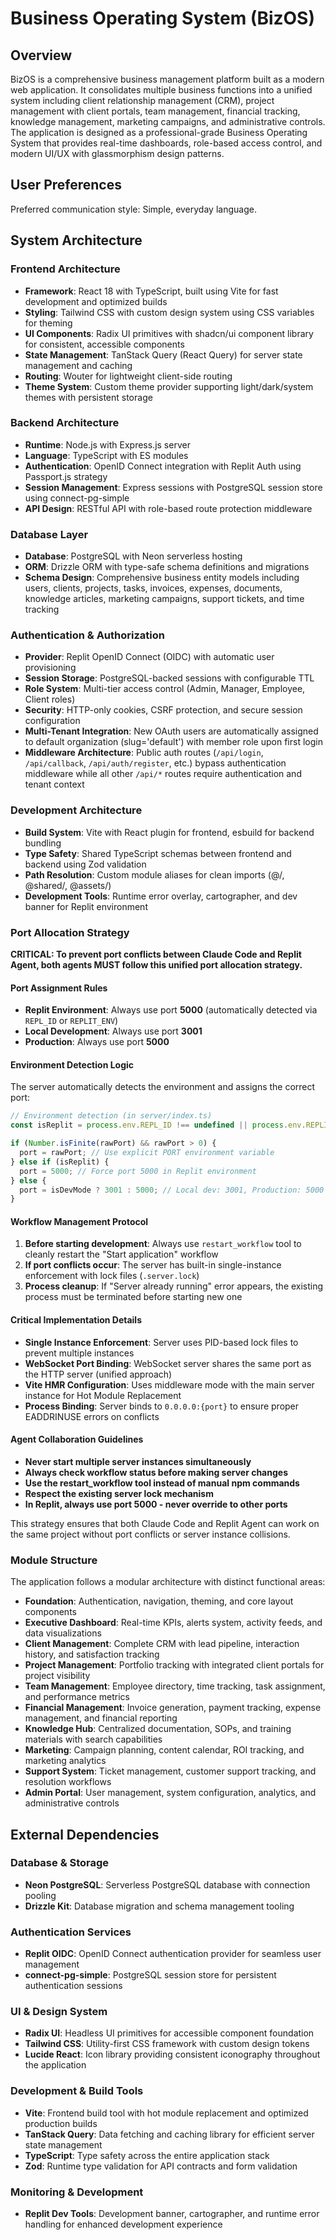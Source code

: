 # Business Operating System (BizOS)

## Overview

BizOS is a comprehensive business management platform built as a modern web application. It consolidates multiple business functions into a unified system including client relationship management (CRM), project management with client portals, team management, financial tracking, knowledge management, marketing campaigns, and administrative controls. The application is designed as a professional-grade Business Operating System that provides real-time dashboards, role-based access control, and modern UI/UX with glassmorphism design patterns.

## User Preferences

Preferred communication style: Simple, everyday language.

## System Architecture

### Frontend Architecture
- **Framework**: React 18 with TypeScript, built using Vite for fast development and optimized builds
- **Styling**: Tailwind CSS with custom design system using CSS variables for theming
- **UI Components**: Radix UI primitives with shadcn/ui component library for consistent, accessible components
- **State Management**: TanStack Query (React Query) for server state management and caching
- **Routing**: Wouter for lightweight client-side routing
- **Theme System**: Custom theme provider supporting light/dark/system themes with persistent storage

### Backend Architecture
- **Runtime**: Node.js with Express.js server
- **Language**: TypeScript with ES modules
- **Authentication**: OpenID Connect integration with Replit Auth using Passport.js strategy
- **Session Management**: Express sessions with PostgreSQL session store using connect-pg-simple
- **API Design**: RESTful API with role-based route protection middleware

### Database Layer
- **Database**: PostgreSQL with Neon serverless hosting
- **ORM**: Drizzle ORM with type-safe schema definitions and migrations
- **Schema Design**: Comprehensive business entity models including users, clients, projects, tasks, invoices, expenses, documents, knowledge articles, marketing campaigns, support tickets, and time tracking

### Authentication & Authorization
- **Provider**: Replit OpenID Connect (OIDC) with automatic user provisioning
- **Session Storage**: PostgreSQL-backed sessions with configurable TTL
- **Role System**: Multi-tier access control (Admin, Manager, Employee, Client roles)
- **Security**: HTTP-only cookies, CSRF protection, and secure session configuration
- **Multi-Tenant Integration**: New OAuth users are automatically assigned to default organization (slug='default') with member role upon first login
- **Middleware Architecture**: Public auth routes (`/api/login`, `/api/callback`, `/api/auth/register`, etc.) bypass authentication middleware while all other `/api/*` routes require authentication and tenant context

### Development Architecture
- **Build System**: Vite with React plugin for frontend, esbuild for backend bundling
- **Type Safety**: Shared TypeScript schemas between frontend and backend using Zod validation
- **Path Resolution**: Custom module aliases for clean imports (@/, @shared/, @assets/)
- **Development Tools**: Runtime error overlay, cartographer, and dev banner for Replit environment

### Port Allocation Strategy

**CRITICAL: To prevent port conflicts between Claude Code and Replit Agent, both agents MUST follow this unified port allocation strategy.**

#### Port Assignment Rules
- **Replit Environment**: Always use port **5000** (automatically detected via `REPL_ID` or `REPLIT_ENV`)
- **Local Development**: Always use port **3001**
- **Production**: Always use port **5000**

#### Environment Detection Logic
The server automatically detects the environment and assigns the correct port:
```typescript
// Environment detection (in server/index.ts)
const isReplit = process.env.REPL_ID !== undefined || process.env.REPLIT_ENV === 'true';

if (Number.isFinite(rawPort) && rawPort > 0) {
  port = rawPort; // Use explicit PORT environment variable
} else if (isReplit) {
  port = 5000; // Force port 5000 in Replit environment
} else {
  port = isDevMode ? 3001 : 5000; // Local dev: 3001, Production: 5000
}
```

#### Workflow Management Protocol
1. **Before starting development**: Always use `restart_workflow` tool to cleanly restart the "Start application" workflow
2. **If port conflicts occur**: The server has built-in single-instance enforcement with lock files (`.server.lock`)
3. **Process cleanup**: If "Server already running" error appears, the existing process must be terminated before starting new one

#### Critical Implementation Details
- **Single Instance Enforcement**: Server uses PID-based lock files to prevent multiple instances
- **WebSocket Port Binding**: WebSocket server shares the same port as the HTTP server (unified approach)
- **Vite HMR Configuration**: Uses middleware mode with the main server instance for Hot Module Replacement
- **Process Binding**: Server binds to `0.0.0.0:{port}` to ensure proper EADDRINUSE errors on conflicts

#### Agent Collaboration Guidelines
- **Never start multiple server instances simultaneously**
- **Always check workflow status before making server changes** 
- **Use the restart_workflow tool instead of manual npm commands**
- **Respect the existing server lock mechanism**
- **In Replit, always use port 5000 - never override to other ports**

This strategy ensures that both Claude Code and Replit Agent can work on the same project without port conflicts or server instance collisions.

### Module Structure
The application follows a modular architecture with distinct functional areas:
- **Foundation**: Authentication, navigation, theming, and core layout components
- **Executive Dashboard**: Real-time KPIs, alerts system, activity feeds, and data visualizations
- **Client Management**: Complete CRM with lead pipeline, interaction history, and satisfaction tracking
- **Project Management**: Portfolio tracking with integrated client portals for project visibility
- **Team Management**: Employee directory, time tracking, task assignment, and performance metrics
- **Financial Management**: Invoice generation, payment tracking, expense management, and financial reporting
- **Knowledge Hub**: Centralized documentation, SOPs, and training materials with search capabilities
- **Marketing**: Campaign planning, content calendar, ROI tracking, and marketing analytics
- **Support System**: Ticket management, customer support tracking, and resolution workflows
- **Admin Portal**: User management, system configuration, analytics, and administrative controls

## External Dependencies

### Database & Storage
- **Neon PostgreSQL**: Serverless PostgreSQL database with connection pooling
- **Drizzle Kit**: Database migration and schema management tooling

### Authentication Services
- **Replit OIDC**: OpenID Connect authentication provider for seamless user management
- **connect-pg-simple**: PostgreSQL session store for persistent authentication sessions

### UI & Design System
- **Radix UI**: Headless UI primitives for accessible component foundation
- **Tailwind CSS**: Utility-first CSS framework with custom design tokens
- **Lucide React**: Icon library providing consistent iconography throughout the application

### Development & Build Tools
- **Vite**: Frontend build tool with hot module replacement and optimized production builds
- **TanStack Query**: Data fetching and caching library for efficient server state management
- **TypeScript**: Type safety across the entire application stack
- **Zod**: Runtime type validation for API contracts and form validation

### Monitoring & Development
- **Replit Dev Tools**: Development banner, cartographer, and runtime error handling for enhanced development experience